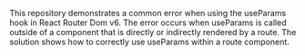 This repository demonstrates a common error when using the useParams hook in React Router Dom v6.  The error occurs when useParams is called outside of a component that is directly or indirectly rendered by a route. The solution shows how to correctly use useParams within a route component.